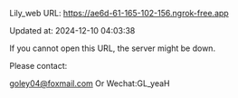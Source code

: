 Lily_web URL: https://ae6d-61-165-102-156.ngrok-free.app

Updated at: 2024-12-10 04:03:38

If you cannot open this URL, the server might be down.

Please contact: 

goley04@foxmail.com Or Wechat:GL_yeaH